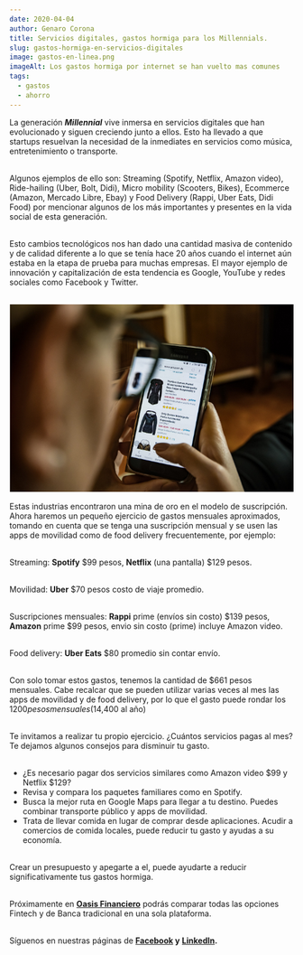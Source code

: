 ```yaml
---
date: 2020-04-04
author: Genaro Corona
title: Servicios digitales, gastos hormiga para los Millennials.
slug: gastos-hormiga-en-servicios-digitales
image: gastos-en-linea.png
imageAlt: Los gastos hormiga por internet se han vuelto mas comunes
tags:
  - gastos
  - ahorro
---
```

La generación ***Millennial*** vive inmersa en servicios digitales que han evolucionado y siguen creciendo junto a ellos. Esto ha llevado a que startups resuelvan la necesidad de la inmediates en servicios como música, entretenimiento o transporte. <br/><br/>

Algunos ejemplos de ello son: Streaming (Spotify, Netflix, Amazon video), Ride-hailing (Uber, Bolt, Didi), Micro mobility (Scooters, Bikes), Ecommerce (Amazon, Mercado Libre, Ebay) y Food Delivery (Rappi, Uber Eats, Didi Food) por mencionar algunos de los más importantes y presentes en la vida social de esta generación. <br/><br/>

Esto cambios tecnológicos nos han dado una cantidad masiva de contenido y de calidad diferente a lo que se tenía hace 20 años cuando el internet aún estaba en la etapa de prueba para muchas empresas. El mayor ejemplo de innovación y capitalización de esta tendencia es Google, YouTube y redes sociales como Facebook y Twitter. <br/><br/>

![Las compras en linea se pueden volver un habito dañino](comprar-en-linea.png) <br/>

Estas industrias encontraron una mina de oro en el modelo de suscripción. Ahora haremos un pequeño ejercicio de gastos mensuales aproximados, tomando en cuenta que se tenga una suscripción mensual y se usen las apps de movilidad como de food delivery frecuentemente, por ejemplo: <br/><br/>

Streaming: **Spotify** $99 pesos, **Netflix** (una pantalla) $129 pesos. <br/><br/>

Movilidad: **Uber** $70 pesos costo de viaje promedio.<br/><br/>

Suscripciones mensuales: **Rappi** prime (envíos sin costo) $139 pesos, **Amazon** prime $99 pesos, envio sin costo (prime) incluye Amazon video. <br/><br/>

Food delivery: **Uber Eats** $80 promedio sin contar envío. <br/><br/>

Con solo tomar estos gastos, tenemos la cantidad de $661 pesos mensuales. Cabe recalcar que se pueden utilizar varias veces al mes las apps de movilidad y de food delivery, por lo que el gasto puede rondar los $1200 pesos mensuales ($14,400 al año) <br/><br/>

Te invitamos a realizar tu propio ejercicio. ¿Cuántos servicios pagas al mes? Te dejamos algunos consejos para disminuir tu gasto. <br/><br/>

* ¿Es necesario pagar dos servicios similares como Amazon video $99 y Netflix $129?
* Revisa y compara los paquetes familiares como en Spotify.
* Busca la mejor ruta en Google Maps para llegar a tu destino. Puedes combinar transporte público y apps de movilidad.
* Trata de llevar comida en lugar de comprar desde aplicaciones. Acudir a comercios de comida locales, puede reducir tu gasto y ayudas a su economía. <br/><br/>

Crear un presupuesto y apegarte a el, puede ayudarte a reducir significativamente tus gastos hormiga. <br/><br/>

Próximamente en **[Oasis Financiero](https://www.oasisfinanciero.mx)** podrás comparar todas las opciones Fintech y de Banca tradicional en una sola plataforma. <br/><br/>

Síguenos en nuestras páginas de **[Facebook](https://facebook.com/oasisfinanciero) y** **[LinkedIn](https://www.linkedin.com/company/oasisfinanciero/).**